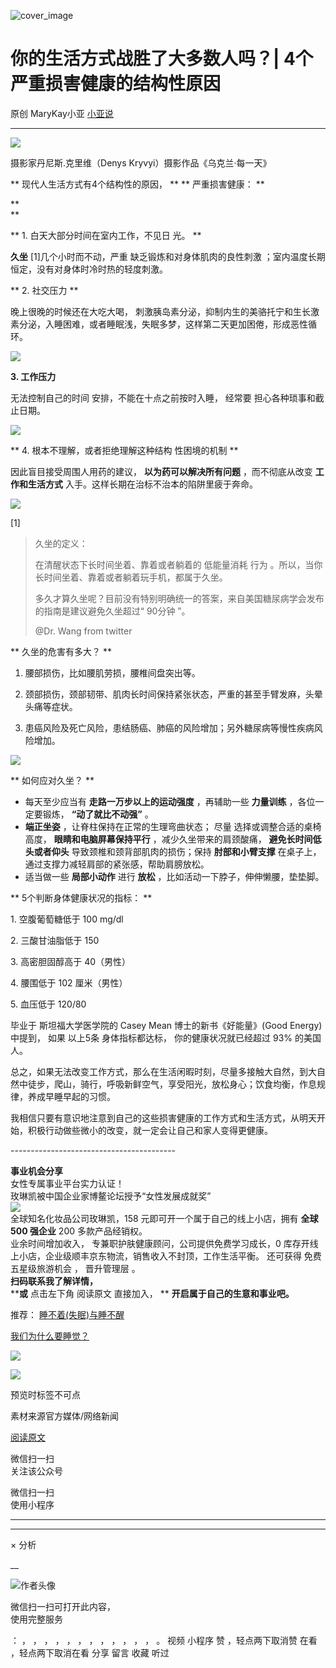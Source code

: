 ![cover_image](https://mmbiz.qpic.cn/mmbiz_jpg/A8SKDch4cJGBjQLycK5HSVVG9w03f5lmna3lGpIibWb0P4BaIRlmZBzM9JelTiaiaHepOPv4YicfQyM3mlGvBNkz5g/0?wx_fmt=jpeg)

#  你的生活方式战胜了大多数人吗？| 4个严重损害健康的结构性原因

原创  MaryKay小亚  [ 小亚说 ](javascript:void\(0\);)

__ _ _ _ _

  

![](https://mmbiz.qpic.cn/mmbiz_jpg/A8SKDch4cJGBjQLycK5HSVVG9w03f5lmnt6OY4vf9CCPuAUKzzYmI70GbOnCbe0GT89OJImILuaV14I4dCjSJA/640?wx_fmt=jpeg&from=appmsg)

摄影家丹尼斯.克里维（Denys Kryvyi）摄影作品《乌克兰·每一天》

  

** 现代人生活方式有4个结构性的原因，  ** ** 严重损害健康：  **

**  
**

** 1\. 白天大部分时间在室内工作，不见日  光。  **

**久坐** [1]几个小时而不动，严重  缺乏锻炼和对身体肌肉的良性刺激  ；室内温度长期恒定，没有对身体时冷时热的轻度刺激。

** 2\. 社交压力  **

晚上很晚的时候还在大吃大喝，  刺激胰岛素分泌，抑制内生的美骆托宁和生长激素分泌，入睡困难，或者睡眠浅，失眠多梦，这样第二天更加困倦，形成恶性循环。

  

![](https://mmbiz.qpic.cn/mmbiz_jpg/A8SKDch4cJGBjQLycK5HSVVG9w03f5lmdU4UgiayFluyticvMPkiaFCM7AibQAf0PmXrEKk97CkpGISlECzJJticHRA/640?wx_fmt=jpeg)

  

**3\. 工作压力**

无法控制自己的时间  安排，不能在十点之前按时入睡，  经常要  担心各种琐事和截止日期。

![](https://mmbiz.qpic.cn/mmbiz_jpg/A8SKDch4cJGBjQLycK5HSVVG9w03f5lmpnms3WX0p2CTeT4Ntkn77DXTQx8l5N4bMdcB1uicZfFhSI0tqL7vx6A/640?wx_fmt=jpeg)

  

** 4\. 根本不理解，或者拒绝理解这种结构  性困境的机制  **

因此盲目接受周围人用药的建议，  **以为药可以解决所有问题** ，而不彻底从改变  **工作和生活方式** 入手。这样长期在治标不治本的陷阱里疲于奔命。

  

![](https://mmbiz.qpic.cn/mmbiz_jpg/A8SKDch4cJGBjQLycK5HSVVG9w03f5lmyTdxlyLB3XuDkopgR1SwlI2eOUpIOhDo4MDxJO1ZXWYoAtibRfI5G4w/640?wx_fmt=jpeg&from=appmsg)

  

[1]

> 久坐的定义：
>
> 在清醒状态下长时间坐着、靠着或者躺着的  低能量消耗  行为  。所以，当你长时间坐着、靠着或者躺着玩手机，都属于久坐。
>
> 多久才算久坐呢？目前没有特别明确统一的答案，来自美国糖尿病学会发布的指南是建议避免久坐超过“  90分钟  ”。
>
>  
>
>
> @Dr. Wang from twitter

  

** 久坐的危害有多大？  **

  1. 腰部损伤，比如腰肌劳损，腰椎间盘突出等。 

  2. 颈部损伤，颈部韧带、肌肉长时间保持紧张状态，严重的甚至手臂发麻，头晕头痛等症状。 

  3. 患癌风险及死亡风险，患结肠癌、肺癌的风险增加；另外糖尿病等慢性疾病风险增加。 

  

  

![](https://mmbiz.qpic.cn/mmbiz_jpg/A8SKDch4cJGBjQLycK5HSVVG9w03f5lm91KIVFABQmxFXpMfFz1ic8dbqsDklZ4y0Qw1X4uicQ9TibOpCzRMiavHhw/640?wx_fmt=jpeg&from=appmsg)

  

** 如何应对久坐？  **

  * 每天至少应当有  **走路一万步以上的运动强度** ，再辅助一些  **力量训练** ，各位一定要锻炼，  **“动了就比不动强”** 。 
  * **端正坐姿** ，让脊柱保持在正常的生理弯曲状态；  尽量  选择或调整合适的桌椅高度，  **眼睛和电脑屏幕保持平行** ，减少久坐带来的肩颈酸痛，  **避免长时间低头或者仰头** 导致颈椎和颈背部肌肉的损伤；保持  **肘部和小臂支撑** 在桌子上，通过支撑力减轻肩部的紧张感，帮助肩膀放松。 
  * 适当做一些  **局部小动作** 进行  **放松** ，比如活动一下脖子，伸伸懒腰，垫垫脚。 

  

** 5个判断身体健康状况的指标：  **

1\. 空腹葡萄糖低于 100 mg/dl  

2\. 三酸甘油脂低于 150

3\. 高密胆固醇高于 40（男性）

4\. 腰围低于 102 厘米（男性）

5\. 血压低于 120/80

毕业于  斯坦福大学医学院的 Casey  Mean 博士的新书《好能量》(Good Energy)中提到，  如果  以上5条  身体指标都达标，
你的健康状况就已经超过 93% 的美国人。

总之，如果无法改变工作方式，那么在生活闲暇时刻，尽量多接触大自然，到大自然中徒步，爬山，骑行，呼吸新鲜空气，享受阳光，放松身心；饮食均衡，作息规律，养成早睡早起的习惯。

我相信只要有意识地注意到自己的这些损害健康的工作方式和生活方式，从明天开始，积极行动做些微小的改变，就一定会让自己和家人变得更健康。

  

\-----------------------------------------  
  
**事业机会分享**  
女性专属事业平台实力认证！  
玫琳凯被中国企业家博鳌论坛授予“女性发展成就奖”  
![](https://mmbiz.qpic.cn/mmbiz_jpg/A8SKDch4cJGnR41I5Dl9IuwiaHYx7825mM68DLlh5rkkJ0CicfyzASagdMUEZ2pNCZs13Ng5n6ehtuiaW1YJrziaHQ/640?wx_fmt=jpeg)  
全球知名化妆品公司玫琳凯，158 元即可开一个属于自己的线上小店，拥有 **全球 500 强企业** 200 多款产品经销权。  
业余时间增加收入，  专兼职护肤健康顾问，公司提供免费学习成长，0 库存开线上小店，企业级顺丰京东物流，销售收入不封顶，工作生活平衡。  还可获得
免费五星级旅游机会  ，  晋升管理层  。  
**扫码联系我了解详情，**  
****或** 点击左下角  阅读原文  直接加入， ** **开启属于自己的生意和事业吧。**  
  
  

推荐： [ 睡不着(失眠)与睡不醒
](http://mp.weixin.qq.com/s?__biz=MzUxNDAwNTk0MQ==&mid=2247484983&idx=1&sn=5480cd343a52a394167d0cfb96964ab8&chksm=f94dc8edce3a41fb9d0ad64f311d1bb96458e745b56bb4353866d15f7f08b9fb8d5b4a66f90a&scene=21#wechat_redirect)  

[ 我们为什么要睡觉？
](http://mp.weixin.qq.com/s?__biz=MzUxNDAwNTk0MQ==&mid=2247484972&idx=1&sn=7425c5641ae93f6de9093796182e9e3b&chksm=f94dc8f6ce3a41e07851079da28f6bcab073e3366fdfb0c15fb3446f5b98c240826aa5e8a972&scene=21#wechat_redirect)

![](https://mmbiz.qpic.cn/mmbiz_gif/b96CibCt70iaZ7Bia3Wm91cEuWhERXfCYjTia9tf7aMjVBNRETSa2NpGjCV6tyNvgCLos8LBgwEgxcwaIw8zdOsG7A/640?wx_fmt=gif)

![](https://mmbiz.qpic.cn/mmbiz_jpg/A8SKDch4cJEicCnqTxiatgGquhIicZ1wJ1Dth5YOOzoYV7U4N3HmiaO0vVAzjOpBVdtF0gnL632Fc7HqiaDmgveQDEw/640?wx_fmt=jpeg)

  

预览时标签不可点

素材来源官方媒体/网络新闻

[ 阅读原文 ](javascript:;)

微信扫一扫  
关注该公众号



微信扫一扫  
使用小程序

****



****



×  分析

__

![作者头像](http://mmbiz.qpic.cn/mmbiz_png/A8SKDch4cJE0KicTMyrVCx3VLqEgic5sJ1V5QeGZTibG9GLZlSCXSj5ByXNkib5PBrZVMkI41KKxgwE1K9gfypUeRg/0?wx_fmt=png)

微信扫一扫可打开此内容，  
使用完整服务

：  ，  ，  ，  ，  ，  ，  ，  ，  ，  ，  ，  ，  。  视频  小程序  赞  ，轻点两下取消赞  在看  ，轻点两下取消在看
分享  留言  收藏  听过

